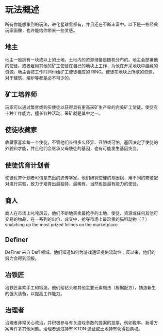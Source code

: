 # 玩法概述

所有你能想象到的玩法，进化星球里都有，并且还在不断丰富中。以下是一些经典玩家画像，也许能给你带来一些灵感。

## 地主

地主一般拥有一块或以上的土地，土地内的资源储备是随机分布的。地主会部署他的使徒，或者雇用其他的矿工使徒在自己的地块上工作，为他在开采地块中蕴藏的资源。地主会按工作时间付给矿工使徒相应的 RING。使徒在地块上所挖的资源，对于建筑、熔炉等都是必不可少的。

## 矿工培养师

玩家可以通过繁育或购买使徒以获得具有更高采矿生产率的完美矿工使徒。使徒有十种工作能力，擅长各种活动。采矿就是其中之一。

## 使徒收藏家

收藏家喜欢每一个使徒，不管他们长得多么怪异、丑陋或可怕。基因决定了使徒的外貌和才能，并且他们会继承父母使徒的基因，也有可能发生基因突变。

## 使徒优育计划者

使徒优育计划者可谓是杰出的遗传学家。他们研究使徒的基因组，用不同的繁殖配对进行实验，致力于培育出最独特、最稀有、当然也是最有能力的使徒。

## 商人

商人在市场上叱咤风云，他们不断地买卖最抢手的土地、使徒、资源或任何其他可交易的物品，在一系列的出价、成交中，抢夺市场上最珍贵的猫科动物（？）snatching up the most prized felines on the marketplace.


## Definer

DeFiner 来自 Defi 领域。他们知道如何为游戏通证提供流动性；反过来，他们的努力会得到回报。

## 冶铁匠

冶铁匠喜欢手工和锻造。他们给钻头和其他主要元素施法（根据配方），铸造新生的强大装备，以提高工作能力。

## 治理者

治理者非常关心政治，并积极参与有关游戏参数的提案的投票，例如税率、新增方案等许多其他问题。治理者通过持有 KTON 通证或土地持有获得投票权。

